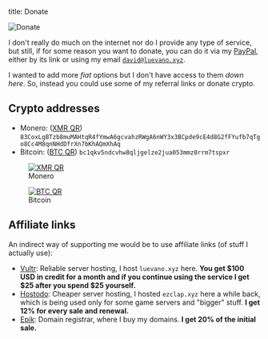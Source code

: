 title: Donate

<img class="wrap-right" src="https://static.luevano.xyz/images/gifs/dollar_sign_spin_1.gif" alt="Donate">

I don't really do much on the internet nor do I provide any type of service, but still, if for some reason you want to donate, you can do it via my <i class="fab fa-paypal" alt="Paypal"></i> [PayPal](https://paypal.me/dlvna), either by its link or using my email <code class="email">david@luevano.xyz</code>.

I wanted to add more *fiat* options but I don't have access to them *down here*. So, instead you could use some of my referral links or donate crypto.

## Crypto addresses

- <i class="fab fa-monero" alt="Monero"></i> Monero: ([XMR QR](images/crypto/monero.png)) <code class="crypto">83CoxLgBTzb8muMAHtqR4fYmwA6gcvahzRWgA6nWY3x3BCpde9cE4d8G2fFYufb7qTgo8Cc4M8qnNHdDfrXn7bKhAQmXhAq</code>
- <i class="fab fa-bitcoin" alt="Bitcoin"></i> Bitcoin: ([BTC QR](images/crypto/bitcoin.png)) <code class="crypto">bc1qkv5ndcvhw8qljgelze2jua053mmz0rrm7tspxr</code>

<div class="crypto-grid">
  <figure>
    <a target="_blank" href="https://static.luevano.xyz/images/crypto/monero.png">
      <img class="qr" src="https://static.luevano.xyz/images/crypto/monero.png" alt="XMR QR">
    </a>
    <figcaption><i class="fab fa-monero" alt="Monero"></i> Monero</figcaption>
  </figure>

  <figure>
    <a target="_blank" href="https://static.luevano.xyz/images/crypto/bitcoin.png">
      <img class="qr" src="https://static.luevano.xyz/images/crypto/bitcoin.png" alt="BTC QR">
    </a>
    <figcaption><i class="fab fa-bitcoin" alt="Bitcoin"></i> Bitcoin</figcaption>
  </figure>
</div>

## Affiliate links

An indirect way of supporting me would be to use affiliate links (of stuff I actually use):

- [Vultr](https://www.vultr.com/?ref=8733834-6G): Reliable server hosting, I host <code class="link">luevano.xyz</code> here. **You get $100 USD in credit for a month and if you continue using the service I get $25 after you spend $25 yourself.**
- [Hostodo](https://hostodo.com/portal/aff.php?aff=914): Cheaper server hosting, I hosted <code class="link">ezclap.xyz</code> here a while back, which is being used only for some game servers and "bigger" stuff. **I get 12% for every sale and renewal.**
- [Epik](https://www.epik.com/?affid=da5ne9ru4): Domain registrar, where I buy my domains. **I get 20% of the initial sale.**
